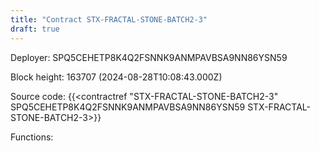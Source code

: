 ```yaml
---
title: "Contract STX-FRACTAL-STONE-BATCH2-3"
draft: true
---
```

Deployer: SPQ5CEHETP8K4Q2FSNNK9ANMPAVBSA9NN86YSN59


 



Block height: 163707 (2024-08-28T10:08:43.000Z)

Source code: {{<contractref "STX-FRACTAL-STONE-BATCH2-3" SPQ5CEHETP8K4Q2FSNNK9ANMPAVBSA9NN86YSN59 STX-FRACTAL-STONE-BATCH2-3>}}

Functions:


